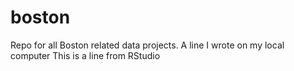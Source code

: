 # boston
Repo for all Boston related data projects.
A line I wrote on my local computer 
This is a line from RStudio
